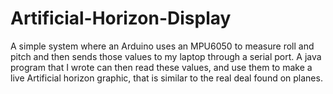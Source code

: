 # Artificial-Horizon-Display
A simple system where an Arduino uses an MPU6050 to measure roll and pitch and then sends those values to my laptop through a serial port. A java program that I wrote can then read these values, and use them to make a live Artificial horizon graphic, that is similar to the real deal found on planes. 
